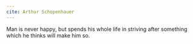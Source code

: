 ```yaml
---
cite: Arthur Schopenhauer
---
```


Man is never happy, but spends his whole life in striving after something which he thinks will make him so.

